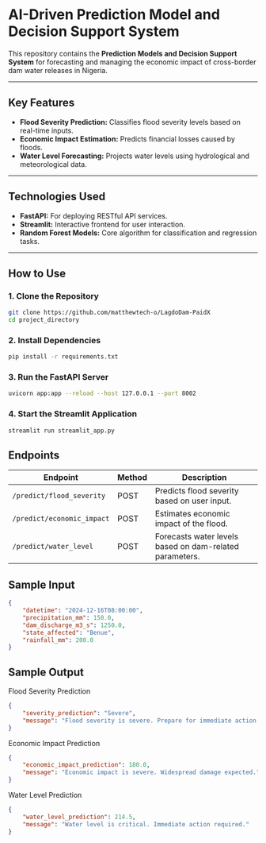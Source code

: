# AI-Driven Prediction Model and Decision Support System

This repository contains the **Prediction Models and Decision Support System** for forecasting and managing the economic impact of cross-border dam water releases in Nigeria.

---

## Key Features

- **Flood Severity Prediction:** Classifies flood severity levels based on real-time inputs.
- **Economic Impact Estimation:** Predicts financial losses caused by floods.
- **Water Level Forecasting:** Projects water levels using hydrological and meteorological data.

---

## Technologies Used

- **FastAPI:** For deploying RESTful API services.
- **Streamlit:** Interactive frontend for user interaction.
- **Random Forest Models:** Core algorithm for classification and regression tasks.

---

## How to Use

### 1. Clone the Repository
```bash
git clone https://github.com/matthewtech-o/LagdoDam-PaidX
cd project_directory
```
### 2. Install Dependencies
```bash
pip install -r requirements.txt
```
### 3. Run the FastAPI Server
```bash
uvicorn app:app --reload --host 127.0.0.1 --port 8002
```
### 4. Start the Streamlit Application
```bash
streamlit run streamlit_app.py
```
## Endpoints

| Endpoint                   | Method | Description                                        |
|----------------------------|--------|----------------------------------------------------|
| `/predict/flood_severity`  | POST   | Predicts flood severity based on user input.      |
| `/predict/economic_impact` | POST   | Estimates economic impact of the flood.           |
| `/predict/water_level`     | POST   | Forecasts water levels based on dam-related parameters. |

## Sample Input

```json
{
    "datetime": "2024-12-16T08:00:00",
    "precipitation_mm": 150.0,
    "dam_discharge_m3_s": 1250.0,
    "state_affected": "Benue",
    "rainfall_mm": 200.0
}
```
## Sample Output
Flood Severity Prediction

```json
{
    "severity_prediction": "Severe",
    "message": "Flood severity is severe. Prepare for immediate action and evacuation if required."
}
```
Economic Impact Prediction
```json
{
    "economic_impact_prediction": 180.0,
    "message": "Economic impact is severe. Widespread damage expected."
}

```
Water Level Prediction
```json
{
    "water_level_prediction": 214.5,
    "message": "Water level is critical. Immediate action required."
}
```






